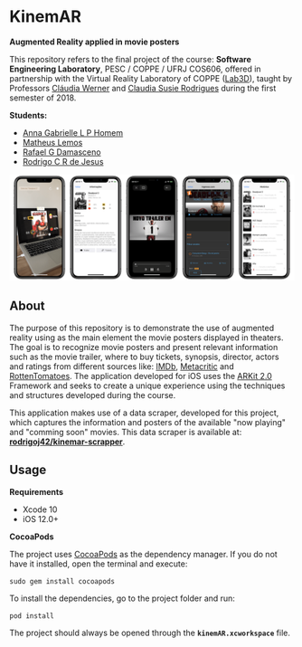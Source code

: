 # KinemAR
**Augmented Reality applied in movie posters**

This repository refers to the final project of the course: **Software Engineering Laboratory**, PESC / COPPE / UFRJ COS606, offered in partnership with the Virtual Reality Laboratory of COPPE ([Lab3D](http://lab3d.coppe.ufrj.br/)), taught by Professors [Cláudia Werner](https://www.cos.ufrj.br/~werner/) and [Claudia Susie Rodrigues](http://lattes.cnpq.br/5955317493247710) during the first semester of 2018.

**Students:**

* [Anna Gabrielle L P Homem](https://github.com/AnnaGabrielle)
* [Matheus Lemos](https://github.com/Lemos-san)
* [Rafael G Damasceno](https://github.com/DamascenoRafael)
* [Rodrigo C R de Jesus](https://github.com/rodrigoj42)


![alt-text-1](screenshots/preview.png)


## About

The purpose of this repository is to demonstrate the use of augmented reality using as the main element the movie posters displayed in theaters. The goal is to recognize movie posters and present relevant information such as the movie trailer, where to buy tickets, synopsis, director, actors and ratings from different sources like: [IMDb](https://www.imdb.com/), [Metacritic](http://www.metacritic.com/) and [RottenTomatoes](https://www.rottentomatoes.com/). The application developed for iOS uses the [ARKit 2.0](https://developer.apple.com/arkit/) Framework and seeks to create a unique experience using the techniques and structures developed during the course.

This application makes use of a data scraper, developed for this project, which captures the information and posters of the available "now playing" and "comming soon" movies. This data scraper is available at: **[rodrigoj42/kinemar-scrapper](https://github.com/rodrigoj42/kinemar-scrapper)**.

## Usage


**Requirements**

* Xcode 10
* iOS 12.0+

**CocoaPods**

The project uses [CocoaPods](https://cocoapods.org/) as the dependency manager. If you do not have it installed, open the terminal and execute:

```
sudo gem install cocoapods
```

To install the dependencies, go to the project folder and run:

```
pod install
```

The project should always be opened through the **`kinemAR.xcworkspace`** file.